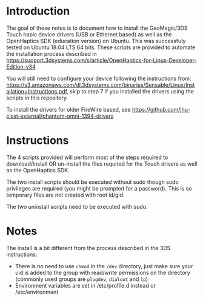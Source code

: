 # Introduction

The goal of these notes is to document how to install the GeoMagic/3DS Touch hapic device drivers (USB or Ethernet based) as well as the OpenHaptics SDK (education version) on Ubuntu.  This was successfuly tested on Ubuntu 18.04 LTS 64 bits.  These scripts are provided to automate the installation process described in https://support.3dsystems.com/s/article/OpenHaptics-for-Linux-Developer-Edition-v34.

You will still need to configure your device following the instructions from: https://s3.amazonaws.com/dl.3dsystems.com/binaries/Sensable/Linux/Installation+Instructions.pdf, skip to step 7 if you installed the drivers using the scripts in this repository.

To install the drivers for older FireWire based, see https://github.com/jhu-cisst-external/phantom-omni-1394-drivers

# Instructions

The 4 scripts provided will perform most of the steps required to download/install OR un-install the files required for the Touch drivers as well as the OpenHaptics SDK.

The two install scripts should be executed without sudo though sudo privileges are required (you might be prompted for a password).  This is so temporary files are not created with root id/gid.

The two uninstall scripts need to be executed with sudo.

# Notes

The install is a bit different from the process described in the 3DS instructions:
* There is no need to use `chmod` in the `/dev` directory, just make sure your uid is added to the group with read/write permissions on the directory (commonly used groups are `plugdev`, `dialout` and `lp`)
* Environment variables are set in /etc/profile.d instead or /etc/environment
